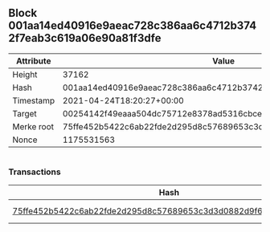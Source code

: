 ## Block 001aa14ed40916e9aeac728c386aa6c4712b3742f7eab3c619a06e90a81f3dfe

Attribute | Value
--- | ---
Height | 37162
Hash | 001aa14ed40916e9aeac728c386aa6c4712b3742f7eab3c619a06e90a81f3dfe
Timestamp | 2021-04-24T18:20:27+00:00
Target | 00254142f49eaaa504dc75712e8378ad5316cbcead634704b3734b6271167cc4
Merke root | 75ffe452b5422c6ab22fde2d295d8c57689653c3d3d0882d9f62dfc728a58d5b
Nonce | 1175531563

```

```

### Transactions

Hash | Amount
--- | ---
[75ffe452b5422c6ab22fde2d295d8c57689653c3d3d0882d9f62dfc728a58d5b](75ffe452b5422c6ab22fde2d295d8c57689653c3d3d0882d9f62dfc728a58d5b.md) | 10.00000000 SKEPTI 
